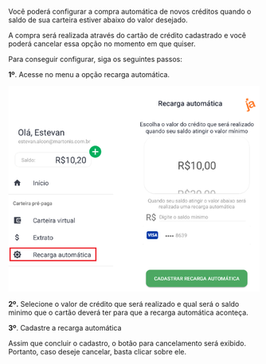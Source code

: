 Você poderá configurar a compra automática de novos créditos quando o saldo de sua carteira estiver abaixo do valor desejado.

A compra será realizada através do cartão de crédito cadastrado e você poderá cancelar essa opção no momento em que quiser.

Para conseguir configurar, siga os seguintes passos:

**1º**. Acesse no menu a opção recarga automática.

![image.png](/.attachments/image-22fd906c-593a-46e6-a1db-1960a3c73ef0.png)

**2º.** Selecione o valor de crédito que será realizado e qual será o saldo minimo que o cartão deverá ter para que a recarga automática aconteça.

**3º**. Cadastre a recarga automática

Assim que concluir o cadastro, o botão para cancelamento será exibido. Portanto, caso deseje cancelar, basta clicar sobre ele.



